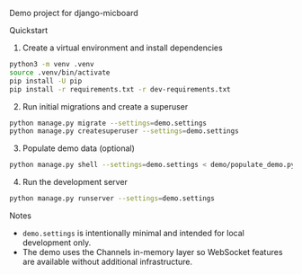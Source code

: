 Demo project for django-micboard

Quickstart

1. Create a virtual environment and install dependencies

```bash
python3 -m venv .venv
source .venv/bin/activate
pip install -U pip
pip install -r requirements.txt -r dev-requirements.txt
```

2. Run initial migrations and create a superuser

```bash
python manage.py migrate --settings=demo.settings
python manage.py createsuperuser --settings=demo.settings
```

3. Populate demo data (optional)

```bash
python manage.py shell --settings=demo.settings < demo/populate_demo.py
```

4. Run the development server

```bash
python manage.py runserver --settings=demo.settings
```

Notes

- `demo.settings` is intentionally minimal and intended for local development only.
- The demo uses the Channels in-memory layer so WebSocket features are available without additional infrastructure.
